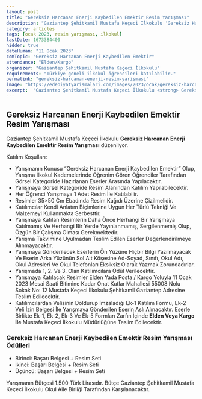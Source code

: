 ```yaml
---
layout: post
title: "Gereksiz Harcanan Enerji Kaybedilen Emektir Resim Yarışması"
description: "Gaziantep Şehitkamil Mustafa Keçeci İlkokulu 'Gereksiz Harcanan Enerji Kaybedilen Emektir Resim Yarışması' düzenliyor."
category: articles
tags: [ocak 2023, resim yarışması, ilkokul]
lastDate: 1673384400
hidden: true
dateHuman: "11 Ocak 2023"
comTopic: "Gereksiz Harcanan Enerji Kaybedilen Emektir"
attendance: "Elden/Kargo"
organizer: "Gaziantep Şehitkamil Mustafa Keçeci İlkokulu"
requirements: "Türkiye geneli ilkokul öğrencileri katılabilir."
permalink: "gereksiz-harcanan-enerji-resim-yarismasi"
image: "https://edebiyatyarismalari.com/images/2023/ocak/gereksiz-harcanan-enerji-resim-yarismasi.jpg"
excerpt:  "Gaziantep Şehitkamil Mustafa Keçeci İlkokulu <strong> Gereksiz Harcanan Enerji Kaybedilen Emektir Resim Yarışması </strong> düzenliyor."
---
```


## Gereksiz Harcanan Enerji Kaybedilen Emektir Resim Yarışması
Gaziantep Şehitkamil Mustafa Keçeci İlkokulu **Gereksiz Harcanan Enerji Kaybedilen Emektir Resim Yarışması** düzenliyor.  

Katılım Koşulları:
- Yarışmanın Konusu “Gereksiz Harcanan Enerji Kaybedilen Emektir” Olup, Yarışma İlkokul Kademelerinde Öğrenim Gören Öğrenciler Tarafından Görsel Kategoride Hazırlanan Eserler Arasında Yapılacaktır.
- Yarışmaya Görsel Kategoride Resim Alanından Katılım Yapılabilecektir.
- Her Öğrenci Yarışmaya 1 Adet Resim İle Katılabilir.
- Resimler 35×50 Cm Ebadında Resim Kağıdı Üzerine Çizilmelidir.
- Katılımcılar Kendi Anlatım Biçimlerine Uygun Her Türlü Tekniği Ve Malzemeyi Kullanmakta Serbesttir.
- Yarışmaya Katılan Resimlerin Daha Önce Herhangi Bir Yarışmaya Katılmamış Ve Herhangi Bir Yerde Yayınlanmamış, Sergilenmemiş Olup, Özgün Bir Çalışma Olması Gerekmektedir.
- Yarışma Takvimine Uyulmadan Teslim Edilen Eserler Değerlendirilmeye Alınmayacaktır.
- Yarışmaya Gönderilecek Eserlerin Ön Yüzüne Hiçbir Bilgi Yazılmayacak Ve Eserin Arka Yüzünün Sol Alt Köşesine Ad-Soyad, Sınıfı, Okul Adı, Okul Adresleri Ve Okul Telefonları Eksiksiz Olarak Yazmak Zorundadırlar.
- Yarışmada 1, 2. Ve 3. Olan Katılımcılara Ödül Verilecektir.
- Yarışmaya Katılacak Resimler Elden Yada Posta / Kargo Yoluyla 11 Ocak 2023 Mesai Saati Bitimine Kadar Onat Kutlar Mahallesi 55008 Nolu Sokak No: 12 Mustafa Keçeci İlkokulu Şehitkamil Gaziantep Adresine Teslim Edilecektir.
- Katılımcılardan Velisinin Doldurup İmzaladığı Ek-1 Katılım Formu, Ek-2 Veli İzin Belgesi İle Yarışmaya Gönderilen Eserin Aslı Alınacaktır. Eserle Birlikte Ek-1, Ek-2, Ek-3 Ve Ek-5 Formları Zarfın İçinde **Elden Veya Kargo İle** Mustafa Keçeci İlkokulu Müdürlüğüne Teslim Edilecektir.

### Gereksiz Harcanan Enerji Kaybedilen Emektir Resim Yarışması Ödülleri
- Birinci: Başarı Belgesi + Resim Seti
- İkinci: Başarı Belgesi + Resim Seti
- Üçüncü: Başarı Belgesi + Resim Seti

Yarışmanın Bütçesi 1.500 Türk Lirasıdır. Bütçe Gaziantep Şehitkamil Mustafa Keçeci İlkokulu Okul Aile Birliği Tarafından Karşılanacaktır.